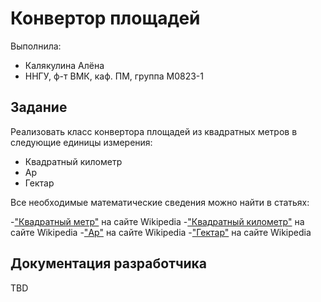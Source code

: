 # Конвертор площадей

Выполнила:

 - Калякулина Алёна
 - ННГУ, ф-т ВМК, каф. ПМ, группа М0823-1

## Задание

Реализовать класс конвертора площадей из квадратных метров в следующие единицы измерения:

 - Квадратный километр
 - Ар
 - Гектар

Все необходимые математические сведения можно найти в статьях:

 -["Квадратный метр"][squaremetre] на сайте Wikipedia
 -["Квадратный километр"][squarekilometre] на сайте Wikipedia
 -["Ар"][are] на сайте Wikipedia
 -["Гектар"][hectare] на сайте Wikipedia
 
## Документация разработчика

TBD

<!-- LINKS -->

[squaremetre]: https://ru.wikipedia.org/wiki/%D0%9A%D0%B2%D0%B0%D0%B4%D1%80%D0%B0%D1%82%D0%BD%D1%8B%D0%B9_%D0%BC%D0%B5%D1%82%D1%80
[squarekilometre]: https://ru.wikipedia.org/wiki/%D0%9A%D0%B2%D0%B0%D0%B4%D1%80%D0%B0%D1%82%D0%BD%D1%8B%D0%B9_%D0%BA%D0%B8%D0%BB%D0%BE%D0%BC%D0%B5%D1%82%D1%80
[are]: https://ru.wikipedia.org/wiki/%D0%90%D1%80
[hectare]: https://ru.wikipedia.org/wiki/%D0%93%D0%B5%D0%BA%D1%82%D0%B0%D1%80
